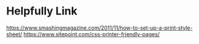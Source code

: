 # Helpfully Link

https://www.smashingmagazine.com/2011/11/how-to-set-up-a-print-style-sheet/
https://www.sitepoint.com/css-printer-friendly-pages/

